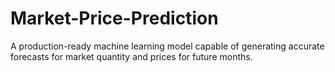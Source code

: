# Market-Price-Prediction
A production-ready machine learning model capable of generating accurate forecasts for market quantity and prices for future months.
